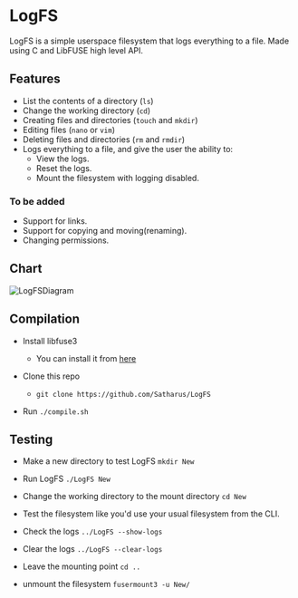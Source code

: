 # LogFS
LogFS is a simple userspace filesystem that logs everything to a file. Made using C and LibFUSE high level API.


## Features
- List the contents of a directory (```ls```)
- Change the working directory (```cd```)
- Creating files and directories (```touch``` and ```mkdir```)
- Editing files (```nano``` or ```vim```)
- Deleting files and directories (```rm``` and ```rmdir```)
- Logs everything to a file, and give the user the ability to:
  - View the logs.
  - Reset the logs.
  - Mount the filesystem with logging disabled.
### To be added
- Support for links.
- Support for copying and moving(renaming).
- Changing permissions.
  
## Chart
![LogFSDiagram](https://github.com/Satharus/LogFS/blob/master/LogFSDiagram.png)

## Compilation

- Install libfuse3
  - You can install it from [here](https://github.com/libfuse/libfuse)

- Clone this repo
  - ```git clone https://github.com/Satharus/LogFS```

- Run ```./compile.sh```

## Testing

- Make a new directory to test LogFS
```mkdir New```

- Run LogFS
```./LogFS New```

- Change the working directory to the mount directory
```cd New```

- Test the filesystem like you'd use your usual filesystem from the CLI.

- Check the logs
```../LogFS --show-logs```

- Clear the logs
```../LogFS --clear-logs```

- Leave the mounting point
```cd ..```

- unmount the filesystem
```fusermount3 -u New/```
